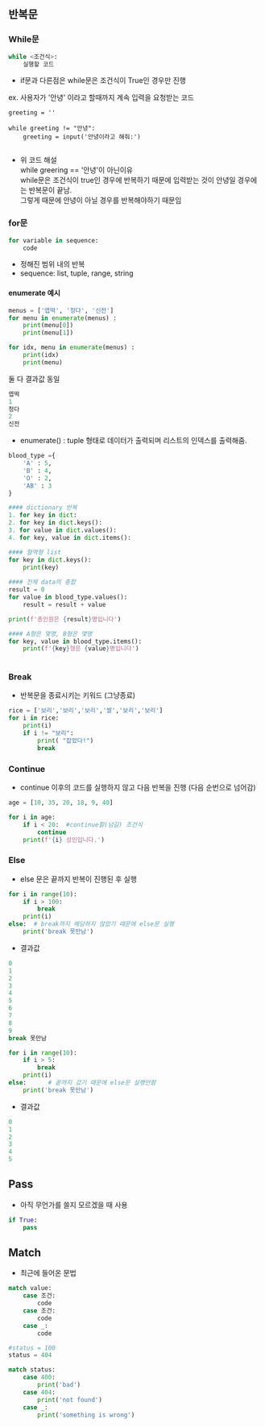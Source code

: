 ## 반복문
### While문
```python
while <조건식>:
    실행할 코드
```
- if문과 다른점은 while문은 조건식이 True인 경우만 진행


ex. 사용자가 '안녕' 이라고 할때까지 계속 입력을 요청받는 코드

```
greeting = ''

while greeting != "안녕":  
    greeting = input('안녕이라고 해줘:')
    
```

- 위 코드 해설   
while greering == '안녕'이 아닌이유   
while문은 조건식이 true인 경우에 반복하기 때문에 입력받는 것이 안녕일 경우에는 반복문이 끝남.   
그렇게 때문에 안녕이 아닐 경우를 반복해야하기 때문임

### for문
```python
for variable in sequence:
    code
```
- 정해진 범위 내의 반복
- sequence: list, tuple, range, string


#### enumerate 예시
```python
menus = ['엽떡', '청다', '신전']
for menu in enumerate(menus) :  
    print(menu[0])
    print(menu[1])
```
```python
for idx, menu in enumerate(menus) :
    print(idx)
    print(menu)
```
둘 다 결과값 동일

```python
엽떡
1
청다
2
신전
```
- enumerate() : tuple 형태로 데이터가 출력되며 리스트의 인덱스를 출력해줌.

```python
blood_type ={
    'A' : 5,
    'B' : 4,
    'O' : 2,
    'AB' : 3
}

#### dictionary 반복
1. for key in dict:
2. for key in dict.keys():
3. for value in dict.values():
4. for key, value in dict.items():

#### 혈액형 list
for key in dict.keys():
    print(key)
    
#### 전체 data의 총합
result = 0
for value in blood_type.values():
    result = result + value

print(f'총인원은 {result}명입니다')

#### A형은 몇명, B형은 몇명
for key, value in blood_type.items():
    print(f'{key}형은 {value}명입니다')
    
```

### Break
- 반복문을 종료시키는 키워드 (그냥종료)

```python
rice = ['보리','보리','보리','쌀','보리','보리']
for i in rice:
    print(i)
    if i != "보리":
        print( "잡았다!")
        break
```

### Continue
- continue 이후의 코드를 실행하지 않고 다음 반복을 진행 (다음 순번으로 넘어감)

```python
age = [10, 35, 20, 18, 9, 40]

for i in age:
    if i < 20:  #continue할(넘길) 조건식
        continue
    print(f'{i} 성인입니다.')
```

### Else
- else 문은 끝까지 반복이 진행된 후 실행

```python
for i in range(10):
    if i > 100:
        break
    print(i)
else:  # break까지 해당하지 않았기 때문에 else문 실행
    print('break 못만남')
```
- 결과값
```python
0
1
2
3
4
5
6
7
8
9
break 못만남
```

```python
for i in range(10):
    if i > 5:
        break
    print(i)
else:      # 끝까지 갔기 때문에 else문 실행안함
    print('break 못만남')
```
- 결과값
```python
0
1
2
3
4
5
```
## Pass
- 아직 무언가를 쓸지 모르겠을 때 사용

```python
if True:
    pass
```

## Match
- 최근에 들어온 문법
```python
match value:
    case 조건:
        code
    case 조건:
        code
    case _:
        code
```

```python
#status = 100
status = 404

match status:
    case 400:
        print('bad')
    case 404:
        print('not found')
    case _:
        print('something is wrong')
```